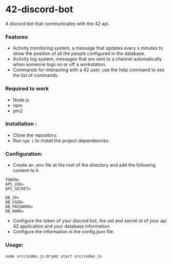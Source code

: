 # 42-discord-bot
A discord bot that communicates with the 42 api.

### Features
- Activity monitoring system, a message that updates every x minutes to show the position of all the people configured in the database.
- Activity log system, messages that are sent to a channel automatically when someone logs on or off a workstation.
- Commands for interacting with a 42 user, use the help command to see the list of commands.

### Required to work
- Node.js
- npm
- pm2

### Installation :
- Clone the repository.
- Run ```npm i``` to install the project dependencies.

### Configuration:
- Create an .env file at the root of the directory and add the following content to it.
```env
TOKEN=
API_UID=
API_SECRET=

DB_IP=
DB_USER=
DB_PASSWORD=
DB_NAME=
```
- Configure the token of your discord bot, the uid and secret id of your api 42 application and your database information.
- Configure the information in the config.json file.

### Usage:
```node src/index.js```
or
```pm2 start src/index.js```
